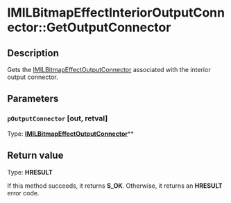# IMILBitmapEffectInteriorOutputConnector::GetOutputConnector

## Description

Gets the [IMILBitmapEffectOutputConnector](https://learn.microsoft.com/previous-versions/windows/desktop/api/mileffects/nn-mileffects-imilbitmapeffectoutputconnector) associated with the interior output connector.

## Parameters

### `pOutputConnector` [out, retval]

Type: **[IMILBitmapEffectOutputConnector](https://learn.microsoft.com/previous-versions/windows/desktop/api/mileffects/nn-mileffects-imilbitmapeffectoutputconnector)****

## Return value

Type: **HRESULT**

If this method succeeds, it returns **S_OK**. Otherwise, it returns an **HRESULT** error code.